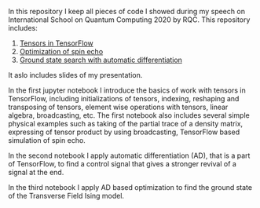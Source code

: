 In this repository I keep all pieces of code I showed during my speech on International School on Quantum Computing 2020 by RQC.
This repository includes:
1. [Tensors in TensorFlow](https://colab.research.google.com/github/LuchnikovI/RQC_School_Rapid_prototyping/blob/master/1_Tensors_in_TensorFlow.ipynb)
2. [Optimization of spin echo](https://colab.research.google.com/github/LuchnikovI/RQC_School_Rapid_prototyping/blob/master/2_Optimization_of_spin_echo.ipynb)
3. [Ground state search with automatic differentiation](https://colab.research.google.com/github/LuchnikovI/RQC_School_Rapid_prototyping/blob/master/3_Ground_state_of_spin_chain.ipynb)

It aslo includes slides of my presentation.

In the first jupyter notebook I introduce the basics of work with tensors in TensorFlow, including initializations of tensors, indexing, reshaping and transposing of tensors, element wise operations with tensors, linear algebra, broadcasting, etc. The first notebook also includes several simple physical examples such as taking of the partial trace of a density matrix, expressing of tensor product by using broadcasting, TensorFlow based simulation of spin echo.

In the second notebook I apply automatic differentiation (AD), that is a part of TensorFlow, to find a control signal that gives a stronger revival of a signal at the end.

In the third notebook I apply AD based optimization to find the ground state of the Transverse Field Ising model.
